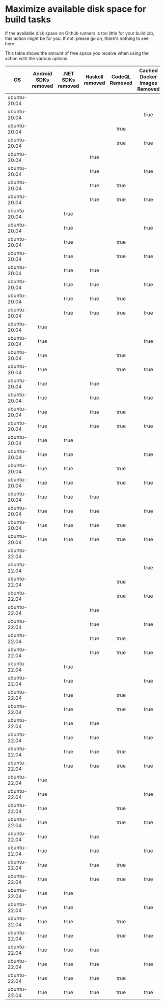 # Maximize available disk space for build tasks

If the available disk space on Github runners is too little for your build job, this action might be for you.
If not: please go on, there's nothing to see here.

This table shows the amount of free space you receive when using the action with the various options.

OS | Android SDKs removed | .NET SDKs removed | Haskell removed | CodeQL Removed | Cached Docker Images Removed | GB freed | GB free | Elapsed Time (seconds) |
---|:--------------------:|:-----------------:|:---------------:|:--------------:|:----------------------------:|:--------:|:-------:|:----------------------:|
ubuntu-20.04 |  |  |  |  |  | 7 | 28 | 2
ubuntu-20.04 |  |  |  |  | true | 13 | 34 | 41
ubuntu-20.04 |  |  |  | true |  | 11 | 32 | 4
ubuntu-20.04 |  |  |  | true | true | 17 | 38 | 39
ubuntu-20.04 |  |  | true |  |  | 7 | 28 | 2
ubuntu-20.04 |  |  | true |  | true | 13 | 34 | 43
ubuntu-20.04 |  |  | true | true |  | 11 | 32 | 4
ubuntu-20.04 |  |  | true | true | true | 17 | 38 | 41
ubuntu-20.04 |  | true |  |  |  | 9 | 30 | 4
ubuntu-20.04 |  | true |  |  | true | 16 | 37 | 11
ubuntu-20.04 |  | true |  | true |  | 13 | 34 | 4
ubuntu-20.04 |  | true |  | true | true | 19 | 40 | 42
ubuntu-20.04 |  | true | true |  |  | 9 | 30 | 3
ubuntu-20.04 |  | true | true |  | true | 16 | 37 | 45
ubuntu-20.04 |  | true | true | true |  | 13 | 34 | 4
ubuntu-20.04 |  | true | true | true | true | 19 | 40 | 51
ubuntu-20.04 | true |  |  |  |  | 21 | 42 | 94
ubuntu-20.04 | true |  |  |  | true | 27 | 48 | 135
ubuntu-20.04 | true |  |  | true |  | 24 | 45 | 20
ubuntu-20.04 | true |  |  | true | true | 31 | 52 | 27
ubuntu-20.04 | true |  | true |  |  | 21 | 42 | 89
ubuntu-20.04 | true |  | true |  | true | 27 | 48 | 31
ubuntu-20.04 | true |  | true | true |  | 24 | 45 | 84
ubuntu-20.04 | true |  | true | true | true | 31 | 52 | 142
ubuntu-20.04 | true | true |  |  |  | 23 | 44 | 87
ubuntu-20.04 | true | true |  |  | true | 30 | 51 | 22
ubuntu-20.04 | true | true |  | true |  | 27 | 48 | 14
ubuntu-20.04 | true | true |  | true | true | 33 | 54 | 62
ubuntu-20.04 | true | true | true |  |  | 23 | 44 | 10
ubuntu-20.04 | true | true | true |  | true | 30 | 51 | 127
ubuntu-20.04 | true | true | true | true |  | 27 | 48 | 76
ubuntu-20.04 | true | true | true | true | true | 33 | 54 | 111
ubuntu-22.04 |  |  |  |  |  | 7 | 30 | 2
ubuntu-22.04 |  |  |  |  | true | 13 | 36 | 28
ubuntu-22.04 |  |  |  | true |  | 10 | 33 | 4
ubuntu-22.04 |  |  |  | true | true | 16 | 39 | 29
ubuntu-22.04 |  |  | true |  |  | 7 | 30 | 2
ubuntu-22.04 |  |  | true |  | true | 13 | 36 | 29
ubuntu-22.04 |  |  | true | true |  | 10 | 33 | 4
ubuntu-22.04 |  |  | true | true | true | 16 | 39 | 31
ubuntu-22.04 |  | true |  |  |  | 9 | 32 | 3
ubuntu-22.04 |  | true |  |  | true | 15 | 38 | 42
ubuntu-22.04 |  | true |  | true |  | 13 | 36 | 9
ubuntu-22.04 |  | true |  | true | true | 18 | 41 | 18
ubuntu-22.04 |  | true | true |  |  | 9 | 32 | 7
ubuntu-22.04 |  | true | true |  | true | 15 | 38 | 15
ubuntu-22.04 |  | true | true | true |  | 13 | 36 | 8
ubuntu-22.04 |  | true | true | true | true | 18 | 41 | 33
ubuntu-22.04 | true |  |  |  |  | 21 | 44 | 56
ubuntu-22.04 | true |  |  |  | true | 27 | 50 | 21
ubuntu-22.04 | true |  |  | true |  | 24 | 47 | 64
ubuntu-22.04 | true |  |  | true | true | 30 | 53 | 64
ubuntu-22.04 | true |  | true |  |  | 21 | 44 | 56
ubuntu-22.04 | true |  | true |  | true | 27 | 50 | 23
ubuntu-22.04 | true |  | true | true |  | 24 | 47 | 59
ubuntu-22.04 | true |  | true | true | true | 30 | 53 | 62
ubuntu-22.04 | true | true |  |  |  | 23 | 46 | 50
ubuntu-22.04 | true | true |  |  | true | 29 | 52 | 18
ubuntu-22.04 | true | true |  | true |  | 27 | 50 | 65
ubuntu-22.04 | true | true |  | true | true | 32 | 55 | 108
ubuntu-22.04 | true | true | true |  |  | 23 | 46 | 20
ubuntu-22.04 | true | true | true |  | true | 29 | 52 | 117
ubuntu-22.04 | true | true | true | true |  | 27 | 50 | 11
ubuntu-22.04 | true | true | true | true | true | 32 | 55 | 44
